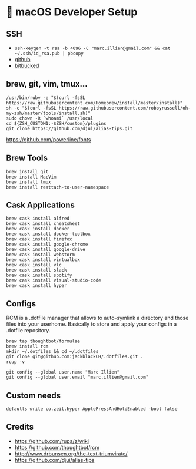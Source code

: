 #  macOS Developer Setup

## SSH
- `ssh-keygen -t rsa -b 4096 -C "marc.illien@gmail.com" && cat ~/.ssh/id_rsa.pub | pbcopy`
- [github](https://github.com/settings/keys)
- [bitbucked](https://bitbucket.org/account/user/<user>/ssh-keys/)


## brew, git, vim, tmux...
```
/usr/bin/ruby -e "$(curl -fsSL https://raw.githubusercontent.com/Homebrew/install/master/install)"
sh -c "$(curl -fsSL https://raw.githubusercontent.com/robbyrussell/oh-my-zsh/master/tools/install.sh)"
sudo chown -R `whoami` /usr/local
cd ${ZSH_CUSTOM1:-$ZSH/custom}/plugins
git clone https://github.com/djui/alias-tips.git
```

https://github.com/powerline/fonts

## Brew Tools
```
brew install git
brew install MacVim
brew install tmux
brew install reattach-to-user-namespace
```

## Cask Applications
```
brew cask install alfred
brew cask install cheatsheet
brew cask install docker
brew cask install docker-toolbox
brew cask install firefox
brew cask install google-chrome
brew cask install google-drive
brew cask install webstorm
brew cask install virtualbox
brew cask install vlc
brew cask install slack
brew cask install spotify
brew cask install visual-studio-code
brew cask install hyper
```

## Configs
RCM is a .dotfile manager that allows to auto-symlink a directory and those files into your userhome.
Basically to store and apply your configs in a .dotfile repository.

```
brew tap thoughtbot/formulae
brew install rcm
mkdir ~/.dotfiles && cd ~/.dotfiles
git clone git@github.com:jackblackCH/.dotfiles.git .
rcup -v

git config --global user.name "Marc Illien"
git config --global user.email "marc.illien@gmail.com"
```

## Custom needs
`defaults write co.zeit.hyper ApplePressAndHoldEnabled -bool false`

## Credits
- https://github.com/rupa/z/wiki
- https://github.com/thoughtbot/rcm
- http://www.drbunsen.org/the-text-triumvirate/
- https://github.com/djui/alias-tips
